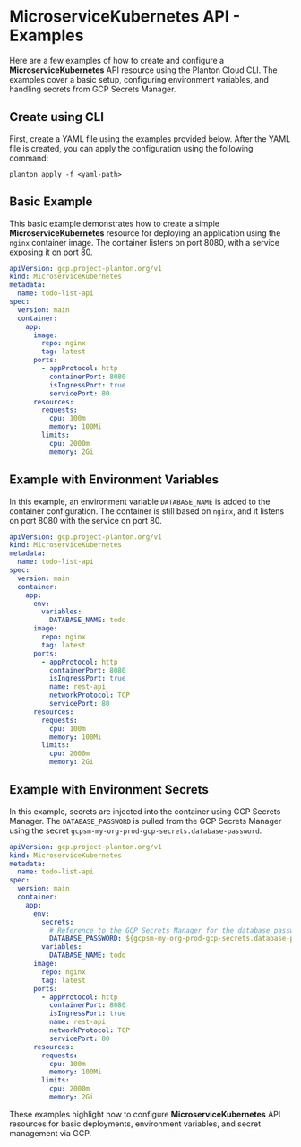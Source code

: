 # MicroserviceKubernetes API - Examples

Here are a few examples of how to create and configure a **MicroserviceKubernetes** API resource using the Planton Cloud CLI. The examples cover a basic setup, configuring environment variables, and handling secrets from GCP Secrets Manager.

## Create using CLI

First, create a YAML file using the examples provided below. After the YAML file is created, you can apply the configuration using the following command:

```shell
planton apply -f <yaml-path>
```

## Basic Example

This basic example demonstrates how to create a simple **MicroserviceKubernetes** resource for deploying an application using the `nginx` container image. The container listens on port 8080, with a service exposing it on port 80.

```yaml
apiVersion: gcp.project-planton.org/v1
kind: MicroserviceKubernetes
metadata:
  name: todo-list-api
spec:
  version: main
  container:
    app:
      image:
        repo: nginx
        tag: latest
      ports:
        - appProtocol: http
          containerPort: 8080
          isIngressPort: true
          servicePort: 80
      resources:
        requests:
          cpu: 100m
          memory: 100Mi
        limits:
          cpu: 2000m
          memory: 2Gi
```

## Example with Environment Variables

In this example, an environment variable `DATABASE_NAME` is added to the container configuration. The container is still based on `nginx`, and it listens on port 8080 with the service on port 80.

```yaml
apiVersion: gcp.project-planton.org/v1
kind: MicroserviceKubernetes
metadata:
  name: todo-list-api
spec:
  version: main
  container:
    app:
      env:
        variables:
          DATABASE_NAME: todo
      image:
        repo: nginx
        tag: latest
      ports:
        - appProtocol: http
          containerPort: 8080
          isIngressPort: true
          name: rest-api
          networkProtocol: TCP
          servicePort: 80
      resources:
        requests:
          cpu: 100m
          memory: 100Mi
        limits:
          cpu: 2000m
          memory: 2Gi
```

## Example with Environment Secrets

In this example, secrets are injected into the container using GCP Secrets Manager. The `DATABASE_PASSWORD` is pulled from the GCP Secrets Manager using the secret `gcpsm-my-org-prod-gcp-secrets.database-password`.

```yaml
apiVersion: gcp.project-planton.org/v1
kind: MicroserviceKubernetes
metadata:
  name: todo-list-api
spec:
  version: main
  container:
    app:
      env:
        secrets:
          # Reference to the GCP Secrets Manager for the database password
          DATABASE_PASSWORD: ${gcpsm-my-org-prod-gcp-secrets.database-password}
        variables:
          DATABASE_NAME: todo
      image:
        repo: nginx
        tag: latest
      ports:
        - appProtocol: http
          containerPort: 8080
          isIngressPort: true
          name: rest-api
          networkProtocol: TCP
          servicePort: 80
      resources:
        requests:
          cpu: 100m
          memory: 100Mi
        limits:
          cpu: 2000m
          memory: 2Gi
```

These examples highlight how to configure **MicroserviceKubernetes** API resources for basic deployments, environment variables, and secret management via GCP.
